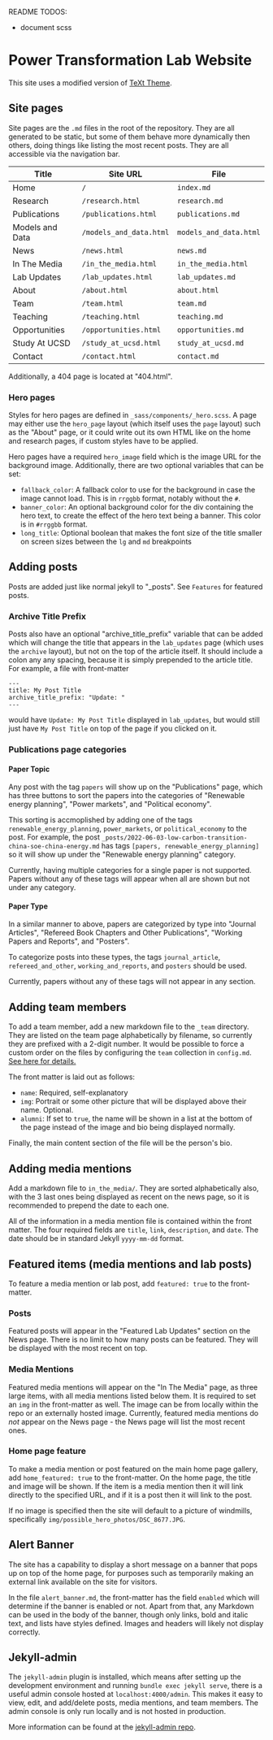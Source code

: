 README TODOS:
- document scss

# Power Transformation Lab Website

This site uses a modified version of [TeXt Theme](https://github.com/kitian616/jekyll-TeXt-theme).

## Site pages
Site pages are the `.md` files in the root of the repository.
They are all generated to be static, but some of them behave more dynamically
then others, doing things like listing the most recent posts. They are all
accessible via the navigation bar.

| Title | Site URL | File |
|-|-|-|
| Home | `/` | `index.md` |
| Research| `/research.html` | `research.md` |
| Publications| `/publications.html` | `publications.md` |
| Models and Data| `/models_and_data.html` | `models_and_data.html` |
| News| `/news.html` | `news.md` |
| In The Media| `/in_the_media.html` | `in_the_media.html` |
| Lab Updates| `/lab_updates.html` | `lab_updates.md` |
| About| `/about.html` | `about.html` |
| Team| `/team.html` | `team.md` |
| Teaching| `/teaching.html` | `teaching.md` |
| Opportunities| `/opportunities.html` | `opportunities.md` |
| Study At UCSD| `/study_at_ucsd.html` | `study_at_ucsd.md` |
| Contact| `/contact.html` | `contact.md` |

Additionally, a 404 page is located at "404.html".


### Hero pages

Styles for hero pages are defined in `_sass/components/_hero.scss`. A page may
either use the `hero_page` layout (which itself uses the `page` layout) such as
the "About" page, or it could write out its own HTML like on the home and
research pages, if custom styles have to be applied.

Hero pages have a required `hero_image` field which is the image URL for the
background image. Additionally, there are two optional variables that can be
set:

- `fallback_color`: A fallback color to use for the background in case
  the image cannot load. This is in `rrggbb` format, notably without the `#`.
- `banner_color`: An optional background color for the div containing the hero
  text, to create the effect of the hero text being a banner. This color is in
  `#rrggbb` format.
- `long_title`: Optional boolean that makes the font size of the title smaller
  on screen sizes between the `lg` and `md` breakpoints


## Adding posts
Posts are added just like normal jekyll to "_posts". See `Features` for featured
posts.

### Archive Title Prefix

Posts also have an optional "archive_title_prefix" variable that can be added
which will change the title that appears in the `lab_updates` page (which
uses the `archive` layout), but not
on the top of the article itself. It should include a colon any any spacing,
because it is simply prepended to the article title. For example, a
file with front-matter
```
---
title: My Post Title
archive_title_prefix: "Update: "
---
```
would have `Update: My Post Title` displayed in `lab_updates`, but would still
just have `My Post Title` on top of the page if you clicked on it.

### Publications page categories
#### Paper Topic

Any post with the tag `papers` will show up on the "Publications" page, which has
three buttons to sort the papers into the categories of "Renewable energy
planning", "Power markets", and "Political economy".

This sorting is accmoplished by adding one of the tags
`renewable_energy_planning`, `power_markets`, or `political_economy` to the
post. For example, the post
`_posts/2022-06-03-low-carbon-transition-china-soe-china-energy.md` has tags
`[papers, renewable_energy_planning]` so it will show up under the "Renewable
energy planning" category.

Currently, having multiple categories for a single paper is not supported. Papers without any of these
tags will appear when all are shown but not under any category.

#### Paper Type
In a similar manner to above, papers are categorized by type into "Journal
Articles", "Refereed Book Chapters and Other Publications", "Working Papers and
Reports", and "Posters".

To categorize posts into these types, the tags `journal_article`,
`refereed_and_other`, `working_and_reports`, and `posters` should be used.

Currently, papers without any of these tags will not appear in any section.


## Adding team members
To add a team member, add a new markdown file to the `_team` directory. They are
listed on the team page alphabetically by filename, so currently they are prefixed with a
2-digit number. It would be possible to force a custom order on the files by
configuring the `team` collection in `config.md`. [See here for details.](https://jekyllrb.com/docs/collections/#custom-sorting-of-documents)

The front matter is laid out as follows:
- `name`: Required, self-explanatory
- `img`: Portrait or some other picture that will be displayed above their name.
  Optional.
- `alumni`: If set to `true`, the name will be shown in a list at the bottom of
  the page instead of the image and bio being displayed normally.

Finally, the main content section of the file will be the person's bio.

## Adding media mentions
Add a markdown file to `in_the_media/`. They are sorted alphabetically also,
with the 3 last ones being displayed as recent on the news page, so it is
recommended to prepend the date to each one.

All of the information in a media mention file is contained within the front
matter. The four required fields are `title`, `link`, `description`, and `date`.
The date should be in standard Jekyll `yyyy-mm-dd` format.


## Featured items (media mentions and lab posts)

To feature a media mention or lab post, add `featured: true` to the front-matter.

### Posts
Featured posts will appear in the "Featured Lab Updates" section on the News
page. There is no limit to how many posts can be featured. They will be
displayed with the most recent on top.

### Media Mentions

Featured media mentions will appear on the "In The Media" page, as three large items, with all media mentions listed below them.
It is required to set an `img` in the front-matter as well. The image can be
from locally within the repo or an externally hosted image.
Currently, featured media mentions do *not* appear on the News page - the News page will list the most recent ones.

### Home page feature

To make a media mention or post featured on the main home page gallery, add
`home_featured: true` to the front-matter.
On the home page, the title and image will be shown. If the item is a media
mention then it will link directly to the specified URL, and if it is a post
then it will link to the post.

If no image is specified then the site will default to a picture of windmills,
specifically `img/possible_hero_photos/DSC_8677.JPG`.

## Alert Banner

The site has a capability to display a short message on a banner that pops up on
top of the home page, for purposes such as temporarily making an external link
available on the site for visitors.

In the file `alert_banner.md`, the front-matter has the field `enabled` which
will determine if the banner is enabled or not. Apart from that, any Markdown
can be used in the body of the banner, though only links, bold and italic text,
and lists have styles defined. Images and headers will likely not display
correctly.

## Jekyll-admin
The `jekyll-admin` plugin is installed, which means after setting up the
development environment and running `bundle exec jekyll serve`, there is a
useful admin console hosted at `localhost:4000/admin`. This makes it easy to
view, edit, and add/delete posts, media mentions, and team members. The admin
console is only run locally and is not hosted in production.

More information can be found at the [jekyll-admin repo](https://github.com/jekyll/jekyll-admin).
